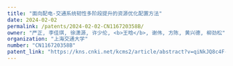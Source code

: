 ```yaml
---
title: "面向配电-交通系统韧性多阶段提升的资源优化配置方法"
date: 2024-02-02
permalink: /patents/2024-02-02-CN116720358B/
owner: "严正, 李佳琪, 徐潇源, 许少伦, <b>王晗</b>, 谢伟, 方陈, 黄兴德, 柳劲松"
organization: "上海交通大学"
number: "CN116720358B"
patent_link: "https://kns.cnki.net/kcms2/article/abstract?v=qiNkJQ8c4F-foQ7tIIrlRQNHuVCN5PVaatFDuPPGXVoLCVyisCmYL9QWM0iq8rh806LxuDUi3dQWzRcIpVkx7PtzU4WOJontyAA4PcPn8dCbzLQGUlG98PDut9fULRjc1Jk6Sp_bSQ2Q14IAfWXED17ltDOSrB7aj0KZ8COkxO7JZ9PqabcdQ6QIZOvT5_ts&uniplatform=NZKPT&language=CHS"
---
```


